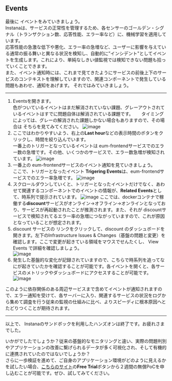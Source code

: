 ## Events  

最後に イベントをみていきましょう。  
Instanaは、サービスの正常性を管理するため、各センサーのゴールデン・シグナル（トランザクション数、応答性能、エラー率など）に、機械学習を適用しています。  
応答性能の急激な低下や悪化、エラー率の急増など、ユーザーに影響を与えている通常の振る舞いと異なる状況を検知し、自動的に”インシデント"としてイベントを生成します。これにより、単純なしきい値監視では検知できない問題も拾っていくことできます。  
また、イベント通知時には、これまで見てきたようにサービスの前後上下のサービスのコンテキストを理解していますので、関連コンポーネントで発生している問題もあわせ、通知をあげます。
それではみていきましょう。
___

1. Eventsを開きます。  
色がついているイベントはまだ解消されていない課題、グレーアウトされているイベントはすでに問題自体は解消されている課題です。　　
タイミングによっては、グレーの解消された課題しかない場合もありますので、その場合は そちらを見てみてください。
![image](https://user-images.githubusercontent.com/22209835/114342349-ad4f7f00-9b96-11eb-86f0-d501f9d6c273.png)
1. ここではわかりやすいよう、右上の**Last hour**などの表示時間のボタンをクリックし、時間を絞り込んでいます。  
一番上のトリガーとなっているイベントは eum-frontendサービスでのエラー数の急増です。その他、いくつかのサービスで、エラー数急増が検知されています。
![image](https://user-images.githubusercontent.com/22209835/114342274-885b0c00-9b96-11eb-9705-d593ee60f723.png)
1. 一番上の eum-frontendサービスのイベント通知を見ていきましょう。  
ここで、トリガーとなったイベント **Trigering Events**は、eum-frontendサービスでのエラー率急増です。
![image](https://user-images.githubusercontent.com/22209835/114342389-bd675e80-9b96-11eb-88cc-26c4f493b831.png)
1. スクロールダウンしていくと、トリガーとなったイベントだけでなく、あわせて関連するコンポーネントでのイベントの情報が、**Related Events**として、時系列で提示されています。
![image](https://user-images.githubusercontent.com/22209835/114342452-d3751f00-9b96-11eb-8999-81a7090018a6.png)
ここでは、dockerコンテナで稼働する**discount**サービスがオンライン→オフライン→オンラインとなっており、サービスが再起動されたことが推測されます。また、それが discountサービスで検知されてるエラー率の急増につながっていますので、これが原因となっていることが想定されます。 
1. discount サービスの リンクをクリックして、discount のダッシュボードを開きます。左下のInfrastructure Issues & Changes（基盤の問題と変更）を確認します。ここで変更が起きている領域をマウスでせんたくし、 View Events で詳細を確認しましょう。  
![image](https://user-images.githubusercontent.com/22209835/189817211-3e97fd34-016b-44eb-b0f5-2b54d8cf9fea.png)  
1. 発生した基盤的な変化が記録されていますので、こちらで時系列を追ってなにが起きていたかを確認することが可能です。各イベントを開くと、各サービスのメトリックやダッシュボードにアクセスすることが可能です。  
![image](https://user-images.githubusercontent.com/22209835/189817134-6b68a5d5-5816-46c8-9ef2-70b7f5c2b03b.png)

このように依存関係のある周辺サービスまで含めてイベントが通知されますので、エラー通知を受けて、各サーバーに入り、関連するサービスの状況をログから集めて調査を行う従来の監視の仕組みに比べ、よりスピーディに根本原因へとたどりつくことが期待されます。 
___
以上で、 Instanaのサンドボックを利用したハンズオンは終了です。お疲れさまでした。  
  
いかがでしたでしょうか？従来の基盤的なモニタリングと違い、実際の問題判別やアプリケーションの改善に繋げられるデータが多く可視化され、そして有機的に連携されていたのではないでしょうか？  
さらに一歩検証を進めて、ご自身のアプリケーション環境がどのように見えるかを試したい場合、[こちらのサイト](https://www.instana.com/getting-started-with-apm/)の**Free Trial**ボタンから２週間の無償PoCを申し込むことが可能です。ぜひ、試してみてください。
